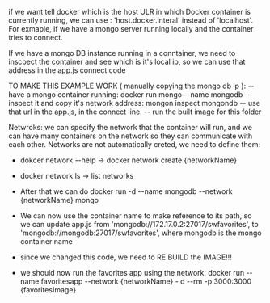 if we want tell docker which is the host ULR in which Docker container is currently running, we can use : 'host.docker.interal' instead of 'localhost'.
For exmaple, if we have a mongo server running locally and the container tries to connect.

If we have a mongo DB instance running in a conntainer, we need to inscpect the container and see which is it's local ip, so we can use that address in the app.js connect code

TO MAKE THIS EXAMPLE WORK ( manually copying the mongo db ip ):
-- have a mongo container running: docker run mongo --name mongodb
-- inspect it and copy it's network address: mongon inspect mongondb
-- use that url in the app.js, in the connect line.
-- run the built image for this folder

Netwroks:
we can specify the network that the container will run, and we can have many containers on the network so they can communicate with each other.
Networks are not automatically creted, we need to define them:
- dokcer network --help -> docker network create {networkName}
- docker network ls -> list networks

- After that we can do docker run -d --name mongodb --network {networkName} mongo
- We can now use the container name to make reference to its path, so we can update app.js from   'mongodb://172.17.0.2:27017/swfavorites', to   'mongodb://mongodb:27017/swfavorites', where mongodb is the mongo container name
- since we changed this code, we need to RE BUILD the IMAGE!!!
- we should now run the favorites app using the network: docker run --name favoritesapp --network {networkName} - d --rm -p 3000:3000 {favoritesImage}